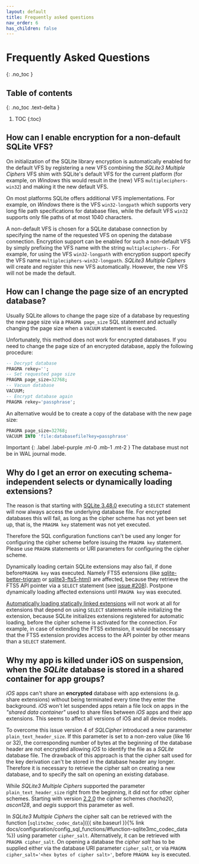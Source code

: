 ```yaml
---
layout: default
title: Frequently asked questions
nav_order: 6
has_children: false
---
```

# Frequently Asked Questions
{: .no_toc }

## Table of contents
{: .no_toc .text-delta }

1. TOC
{:toc}

## How can I enable encryption for a non-default SQLite VFS?

On initialization of the SQLite library encryption is automatically enabled for the default VFS by registering a new VFS combining the _SQLite3 Multiple Ciphers_ VFS shim with SQLite's default VFS for the current platform (for example, on _Windows_ this would result in the (new) VFS `multipleciphers-win32`) and making it the new default VFS.

On most platforms SQLite offers additional VFS implementations. For example, on _Windows_ there is the VFS `win32-longpath` which supports very long file path specifications for database files, while the default VFS `win32` supports only file paths of at most 1040 characters.

A non-default VFS is chosen for a SQLite database connection by specifying the name of the requested VFS on opening the database connection. Encryption support can be enabled for such a non-default VFS by simply prefixing the VFS name with the string `multipleciphers-`. For example, for using the VFS `win32-longpath` with encryption support specify the VFS name `multipleciphers-win32-longpath`. _SQLite3 Multiple Ciphers_ will create and register this new VFS automatically. However, the new VFS will not be made the default.

## How can I change the page size of an encrypted database?

Usually SQLite allows to change the page size of a database by requesting the new page size via a `PRAGMA page_size` SQL statement and actually changing the page size when a `VACUUM` statement is executed.

Unfortunately, this method does not work for encrypted databases. If you need to change the page size of an encrypted database, apply the following procedure:

```sql
-- Decrypt database
PRAGMA rekey='';
-- Set requested page size
PRAGMA page_size=32768;
-- Vacuun database
VACUUM;
-- Encrypt database again
PRAGMA rekey='passphrase';
```

An alternative would be to create a copy of the database with the new page size:

```sql
PRAGMA page_size=32768;
VACUUM INTO 'file:databasefile?key=passphrase'
```

Important
{: .label .label-purple .ml-0 .mb-1 .mt-2 }
The database must not be in WAL journal mode.

## Why do I get an error on executing schema-independent selects or dynamically loading extensions?

The reason is that starting with [SQLite 3.48.0](https://sqlite.org/releaselog/3_48_0.html) executing a `SELECT` statement will now always access the underlying database file. For encrypted databases this will fail, as long as the cipher scheme has not yet been set up, that is, the `PRAGMA key` statement was not yet executed.

Therefore the SQL configuration functions can't be used any longer for configuring the cipher scheme before issuing the `PRAGMA key` statement. Please use `PRAGMA` statements or URI parameters for configuring the cipher scheme.

Dynamically loading certain SQLite extensions may also fail, if done before`PRAGMA key` was executed. Namely FTS5 extensions (like [sqlite-better-trigram](https://github.com/streetwriters/sqlite-better-trigram) or [sqlite3-fts5-html](https://github.com/streetwriters/sqlite3-fts5-html)) are affected, because they retrieve the FTS5 API pointer via a `SELECT` statement (see [issue #208](https://github.com/utelle/SQLite3MultipleCiphers/issues/208)). Postpone dynamically loading affected extensions until `PRAGMA key` was executed.

[Automatically loading statically linked extensions](https://sqlite.org/c3ref/auto_extension.html) will not work at all for extensions that depend on using `SELECT` statements while initializing the extension, because SQLite initializes extensions registered for automatic loading, before the cipher scheme is activated for the connection. For example, in case of extending the FTS5 extension, it would be necessary that the FTS5 extension provides access to the API pointer by other means than a `SELECT` statement.

## Why my app is killed under **iOS** on suspension, when the _SQLite_ database is stored in a shared container for app groups?

_iOS_ apps can't share an **encrypted** database with app extensions (e.g. share extensions) without being terminated every time they enter the background. _iOS_ won't let suspended apps retain a file lock on apps in the _"shared data container"_ used to share files between _iOS_ apps and their app extensions. This seems to affect all versions of iOS and all device models.

To overcome this issue version 4 of _SQLCipher_ introduced a new parameter `plain_text_header_size`. If this parameter is set to a non-zero value (like 16 or 32), the corresponding number of bytes at the beginning of the database header are not encrypted allowing _iOS_ to identify the file as a _SQLite_ database file. The drawback of this approach is that the cipher salt used for the key derivation can't be stored in the database header any longer. Therefore it is necessary to retrieve the cipher salt on creating a new database, and to specify the salt on opening an existing database.

While _SQLite3 Multiple Ciphers_ supported the parameter `plain_text_header_size` right from the beginning, it did not for other cipher schemes. Starting with version [2.2.0](https://github.com/utelle/SQLite3MultipleCiphers/releases/tag/v2.2.0) the cipher schemes _chacha20_, _ascon128_, and _aegis_ support this parameter as well.

In _SQLite3 Multiple Ciphers_ the cipher salt can be retrieved with the function [`sqlite3mc_codec_data`]({{ site.baseurl }}{% link docs/configuration/config_sql_functions/#function-sqlite3mc_codec_data %}) using parameter `cipher_salt`. Alternatively, it can be retrieved with `PRAGMA cipher_salt`. On opening a database the _cipher salt_ has to be supplied either via the database URI parameter `cipher_salt`, or via `PRAGMA cipher_salt='<hex bytes of cipher salt>'`, before `PRAGMA key` is executed.
